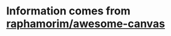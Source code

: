 # Information comes from [raphamorim/awesome-canvas](https://github.com/raphamorim/awesome-canvas)

